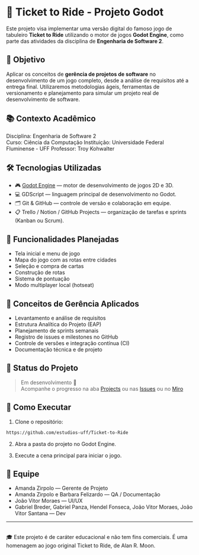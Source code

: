 # 🎫 Ticket to Ride - Projeto Godot

Este projeto visa implementar uma versão digital do famoso jogo de tabuleiro **Ticket to Ride** utilizando o motor de jogos **Godot Engine**, como parte das atividades da disciplina de **Engenharia de Software 2**.

## 🎯 Objetivo

Aplicar os conceitos de **gerência de projetos de software** no desenvolvimento de um jogo completo, desde a análise de requisitos até a entrega final. Utilizaremos metodologias ágeis, ferramentas de versionamento e planejamento para simular um projeto real de desenvolvimento de software.

## 📚 Contexto Acadêmico

Disciplina: Engenharia de Software 2  
Curso: Ciência da Computação
Instituição: Universidade Federal Fluminense - UFF 
Professor: Troy Kohwalter

## 🛠️ Tecnologias Utilizadas

- 🎮 [Godot Engine](https://godotengine.org/) — motor de desenvolvimento de jogos 2D e 3D.
- 💻 GDScript — linguagem principal de desenvolvimento no Godot.
- 🗂️ Git & GitHub — controle de versão e colaboração em equipe.
- 📋 Trello / Notion / GitHub Projects — organização de tarefas e sprints (Kanban ou Scrum).

## 📌 Funcionalidades Planejadas

- Tela inicial e menu de jogo
- Mapa do jogo com as rotas entre cidades
- Seleção e compra de cartas
- Construção de rotas
- Sistema de pontuação
- Modo multiplayer local (hotseat)

## 🧠 Conceitos de Gerência Aplicados

- Levantamento e análise de requisitos
- Estrutura Analítica do Projeto (EAP)
- Planejamento de sprints semanais
- Registro de issues e milestones no GitHub
- Controle de versões e integração contínua (CI)
- Documentação técnica e de projeto

## 🔄 Status do Projeto

> Em desenvolvimento 🚧  
Acompanhe o progresso na aba [Projects](https://github.com/estudios-uff/Ticket-to-Ride) ou nas [Issues](https://github.com/estudios-uff/Ticket-to-Ride/issues) ou no [Miro](https://miro.com/welcomeonboard/Q3FKdFNNZk5SWlcxV0lvN2VFRUdrbVpCUlNKdjVXTGNrWlBrZXNUd0xGTC9JRnVybnQwN0U1Vk9wTGo0TlRmVG92Y1ZEY0VBRDk5dDV5T1NSMzA5WHplTmxnWGhrMXV5dW50S2JlVFA4dnlFZTZ4QTlPbmw4SVBvZjBzbDYwWVBnbHpza3F6REdEcmNpNEFOMmJXWXBBPT0hdjE=?share_link_id=978318591283)

## 🚀 Como Executar

1. Clone o repositório:
```bash
https://github.com/estudios-uff/Ticket-to-Ride
```

2. Abra a pasta do projeto no Godot Engine.

3. Execute a cena principal para iniciar o jogo.

## 👥 Equipe

- Amanda Zirpolo — Gerente de Projeto
- Amanda Zirpolo e Barbara Felizardo — QA / Documentação
- João Vitor Moraes — UI/UX
- Gabriel Breder, Gabriel Panza, Hendel Fonseca, João Vitor Moraes, João Vitor Santana — Dev


<hr><br>
🎓 Este projeto é de caráter educacional e não tem fins comerciais. É uma homenagem ao jogo original Ticket to Ride, de Alan R. Moon.
